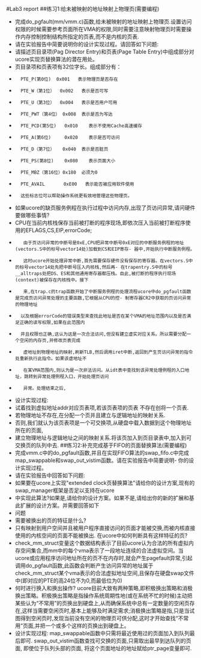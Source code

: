 #Lab3 report
##练习1:给未被映射的地址映射上物理页(需要编程)
- 完成do_pgfault(mm/vmm.c)函数,给未被映射的地址映射上物理页.设置访问权限的时候需要参考页面所在VMA的权限,同时需要注意映射物理页时需要操作内存控制控制结构所指定的页表,而不是内核的页表.
- 请在实验报告中简要说明你的设计实现过程。请回答如下问题:
- 请描述页目录项(Pag Director Entry)和页表(Page Table Entry)中组成部分对ucore实现页替换算法的潜在用处。
- 页目录项和页表项有32位字长。组成部分有：
-		PTE_P(第0位)	0x001	表示物理页是否存在
-		PTE_W（第1位）	0x002	表示是否可写
-		PTE_U（第3位）	0x004	表示是否用户可用
-		PTE_PWT（第4位） 0x008	表示是否为写达
-		PTE_PCD(第5位)   0x010	表示不使用Cache高速缓存
-		PTE_A(第6位)     0x020	表示是否可访问
-		PTE_D（第7位）   0x040	表示是否脏页
-		PTE_PS(第8位)    0x080	表示页面大小
-		PTE_MBZ（第16位）0x180 	必须为0
-		PTE_AVAIL       0xE00  	表示能否被应用软件使用 
-		这些标志位可以帮助操作系统更有效地管理这些物理页。
- 如果ucore的缺页服务例程在执行过程中访问内存,出现了页访问异常,请问硬件要做哪些事情?
-	CPU在当前内核栈保存当前被打断的程序现场,即依次压入当前被打断程序使用的EFLAGS,CS,EIP,errorCode;
-        由于页访问异常的中断号是0xE,CPU把异常中断号0xE对应的中断服务例程的地址(vectors.S中的标号vector14处)加载到CS和EIP寄存- 器中,开始执行中断服务例程。   
-        这时ucore开始处理异常中断,首先需要保存硬件没有保存的寄存器。在vectors.S中的标号vector14处先把中断号压入内核栈,然后再- 在trapentry.S中的标号 __alltraps处把DS、ES和其他通用寄存器都压栈。自此,被打断的程序执行现场(context)被保存在内核栈中。接下
-        来,在trap.c的trap函数开始了中断服务例程的处理流程ucore中do_pgfault函数是完成页访问异常处理的主要函数,它根据从CPU的控- 制寄存器CR2中获取的页访问异常的物理地址
-       以及根据errorCode的错误类型来查找此地址是否在某个VMA的地址范围内以及是否满足正确的读写权限,如果在此范围内
-       并且权限也正确,这认为这是一次合法访问,但没有建立虚实对应关系。所以需要分配一个空闲的内存页,并修改页表完成
-        虚地址到物理地址的映射,刷新TLB,然后调用iret中断,返回到产生页访问异常的指令处重新执行此指令。如果该虚地址不
-        在某VMA范围内,则认为是一次非法访问。从idt表中查找到该异常处理例程的入口地址，跳转到异常处理例程入口，开始处理页访问
-        异常。处理结束之后,
- 设计实现过程:
-	试着找到虚拟地址addr对应页表项,若该页表项的页表	不存在创将一个页表.
-	若物理地址不存在,在分配一个页并且建立与逻辑地址的映射关系.
-	否则,我们就认为该页表项是一个可交换项,从硬盘中载入数据到这个物理地址所在的页面, 
-	建立物理地址与逻辑地址之间的映射关系.将该页加入到页目录表中,加入到可交换页的队列中去.
##练习2:补充完成基于FIFO的页面替换算法(需要编程)
- 完成vmm.c中的do_pgfault函数,并且在实现FIFO算法的swap_fifo.c中完成map_swappable和swap_out_vistim函数。请在实验报告中简要说明- 你的设计实现过程。
- 请在实验报告中回答如下问题:
- 如果要在ucore上实现"extended clock页替换算法"请给你的设计方案,现有的swap_manager框架是否足以支持在ucore
- 中实现此算法?如果是,请给你的设计方案。如果不是,请给出你的新的扩展和基此扩展的设计方案。并需要回答如下
- 问题
- 需要被换出的页的特征是什么?
-	只有映射到用户空间并且被用户程序直接访问的页面才能被交换,而被内核直接使用的内核空间的页面不能被换出.
在ucore中如何判断具有这样特征的页?
-	check_mm_struct变量这个数据结构表示了目前ucore认为合法的所有虚拟内存空间集合,而mm中的每个vma表示了一段地址连续的合法虚拟空间。当ucore或应用程序访问地址所在的页不在内存时,就会产生pagefault异常,引起调用do_pgfault函数,此函数会判断产生访问异常的地址属于check_mm_struct某个vma表示的合法虚拟地址空间,且保存在硬盘swap文件中(即对应的PTE的高24位不为0,而最低位为0)
- 何时进行换入和换出操作?
	ucore目前大致有两种策略,即积极换出策略和消极换出策略。积极换出策略是指操作系统周期性地(或在系统不忙的时候)主动把某些认为“不常用”的页换出到硬盘上,从而确保系统中总有一定数量的空闲页存在,这样当需要空闲页时,基本上能够及时满足需求;消极换出策略是指,只是当试图得到空闲页时,发现当前没有空闲的物理页可供分配,这时才开始查找“不常用”页面,并把一个或多个这样的页换出到硬盘上。
- 设计实现过程:
	map_swappable函数中只需将最近使用过的页面加入到队列最后即可.
	swap_out_vistim函数查找可交换的页面,只需取出最早到达队列的页面, 即使位于队列头部的页面, 将这个页面地址的地址赋给ptr_page变量即可.

